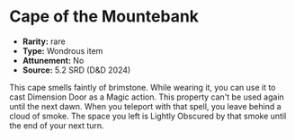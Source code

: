 
# Cape of the Mountebank

* **Rarity:** rare
* **Type:** Wondrous item
* **Attunement:** No
* **Source:** 5.2 SRD (D&D 2024)


This cape smells faintly of brimstone. While wearing it, you can use it to cast Dimension Door as a Magic action. This property can't be used again until the next dawn. When you teleport with that spell, you leave behind a cloud of smoke. The space you left is Lightly Obscured by that smoke until the end of your next turn.
